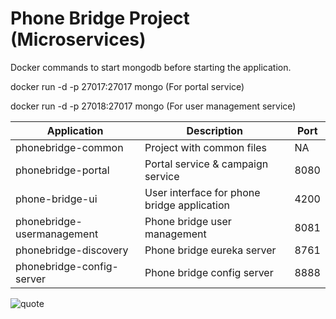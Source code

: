 # Phone Bridge Project (Microservices)

Docker commands to start mongodb before starting the application.

docker run -d -p 27017:27017 mongo  (For portal service)

docker run -d -p 27018:27017 mongo  (For user management service)

| Application  | Description | Port |
| ------------- | ------------- | ------------- |
| phonebridge-common  | Project with common files  | NA  |
| phonebridge-portal  | Portal service & campaign service  | 8080  |
| phone-bridge-ui  | User interface for phone bridge application  | 4200  |
| phonebridge-usermanagement  | Phone bridge user management  | 8081  |
| phonebridge-discovery  | Phone bridge eureka server  | 8761  |
| phonebridge-config-server  | Phone bridge config server  | 8888  |


![quote](https://www.success.com/wp-content/uploads/legacy/sites/default/files/new3.jpg)

